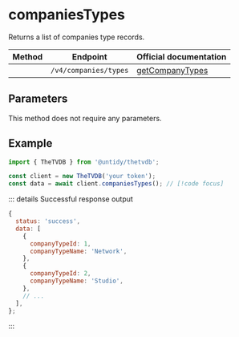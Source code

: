 # companiesTypes

Returns a list of companies type records.

| Method                          | Endpoint              | Official documentation                                                          |
| ------------------------------- | --------------------- | ------------------------------------------------------------------------------- |
| <Badge type="tip" text="GET" /> | `/v4/companies/types` | [getCompanyTypes](https://thetvdb.github.io/v4-api/#/Companies/getCompanyTypes) |

## Parameters

This method does not require any parameters.

## Example

```js
import { TheTVDB } from '@untidy/thetvdb';

const client = new TheTVDB('your token');
const data = await client.companiesTypes(); // [!code focus]
```

::: details Successful response output

```js
{
  status: 'success',
  data: [
    {
      companyTypeId: 1,
      companyTypeName: 'Network',
    },
    {
      companyTypeId: 2,
      companyTypeName: 'Studio',
    },
    // ...
  ],
};
```

:::
